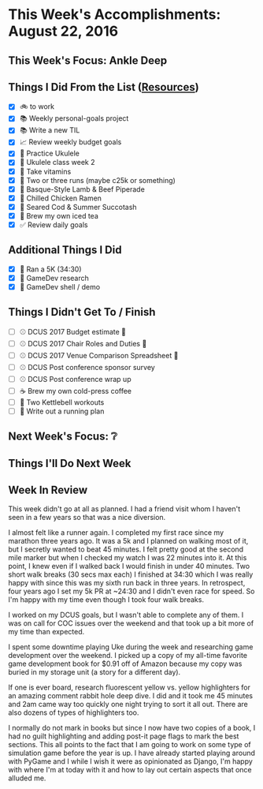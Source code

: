 # This Week's Accomplishments: August 22, 2016

## This Week's Focus: Ankle Deep

## Things I Did From the List ([Resources](resources.md))

- [x] :bike: to work
- [x] :books: Weekly personal-goals project
- [x] :books: Write a new TIL
- [x] :chart_with_upwards_trend: Review weekly budget goals
- [x] :guitar: Practice Ukulele
- [x] :guitar: Ukulele class week 2
- [x] :muscle: Take vitamins
- [x] :running: Two or three runs (maybe c25k or something)
- [x] :stew: Basque-Style Lamb & Beef Piperade
- [x] :stew: Chilled Chicken Ramen
- [x] :stew: Seared Cod & Summer Succotash
- [x] :tea: Brew my own iced tea
- [x] :white_check_mark: Review daily goals

## Additional Things I Did

- [x] :running: Ran a 5K (34:30)
- [x] :space_invader: GameDev research
- [x] :space_invader: GameDev shell / demo

## Things I Didn't Get To / Finish

- [ ] :baseball: DCUS 2017 Budget estimate :construction:
- [ ] :baseball: DCUS 2017 Chair Roles and Duties :construction:
- [ ] :baseball: DCUS 2017 Venue Comparison Spreadsheet :construction:
- [ ] :baseball: DCUS Post conference sponsor survey
- [ ] :baseball: DCUS Post conference wrap up
- [ ] :coffee: Brew my own cold-press coffee
- [ ] :muscle: Two Kettlebell workouts
- [ ] :running: Write out a running plan

## Next Week's Focus: :grey_question:

## Things I'll Do Next Week

## Week In Review

This week didn't go at all as planned. I had a friend visit whom I haven't seen in a few years so that was a nice diversion.

I almost felt like a runner again. I completed my first race since my marathon three years ago. It was a 5k and I planned on walking most of it, but I secretly wanted to beat 45 minutes. I felt pretty good at the second mile marker but when I checked my watch I was 22 minutes into it. At this point, I knew even if I walked back I would finish in under 40 minutes. Two short walk breaks (30 secs max each) I finished at 34:30 which I was really happy with since this was my sixth run back in three years. In retrospect, four years ago I set my 5k PR at ~24:30 and I didn't even race for speed. So I'm happy with my time even though I took four walk breaks.

I worked on my DCUS goals, but I wasn't able to complete any of them. I was on call for COC issues over the weekend and that took up a bit more of my time than expected.

I spent some downtime playing Uke during the week and researching game development over the weekend. I picked up a copy of my all-time favorite game development book for $0.91 off of Amazon because my copy was buried in my storage unit (a story for a different day). 

If one is ever board, research fluorescent yellow vs. yellow highlighters for an amazing comment rabbit hole deep dive. I did and it took me 45 minutes and 2am came way too quickly one night trying to sort it all out. There are also dozens of types of highlighters too.

I normally do not mark in books but since I now have two copies of a book, I had no guilt highlighting and adding post-it page flags to mark the best sections. This all points to the fact that I am going to work on some type of simulation game before the year is up. I have already started playing around with PyGame and I while I wish it were as opinionated as Django, I'm happy with where I'm at today with it and how to lay out certain aspects that once alluded me.
